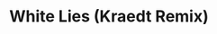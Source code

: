 ---
layout: song
id: 31
title: White Lies (Kraedt Remix)
artist: Vicetone ft. Chloe Angelides
genre: Dubstep
image: White Lies Remix.jpg
buy-able: false
downloadable: true
itunes:
beatport:
gplay:
amazon:
license: 2
---